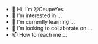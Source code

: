 - 👋 Hi, I’m @CeupeYes
- 👀 I’m interested in ...
- 🌱 I’m currently learning ...
- 💞️ I’m looking to collaborate on ...
- 📫 How to reach me ...

<!---
CeupeYes/CeupeYes is a ✨ special ✨ repository because its `README.md` (this file) appears on your GitHub profile.
You can click the Preview link to take a look at your changes.
--->
